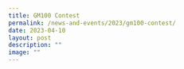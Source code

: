 ```yaml
---
title: GM100 Contest
permalink: /news-and-events/2023/gm100-contest/
date: 2023-04-10
layout: post
description: ""
image: ""
---
```

